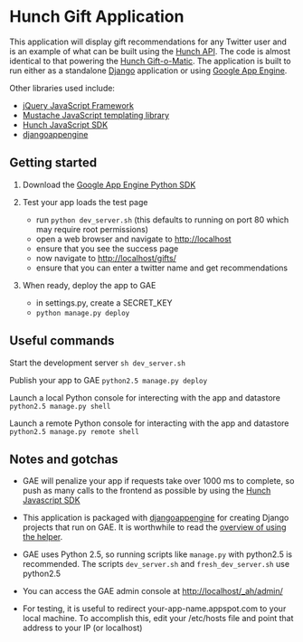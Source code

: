 Hunch Gift Application
================================

This application will display gift recommendations for any Twitter
user and is an example of what can be built using the [Hunch
API](http://hunch.com/developers/). The code is almost identical to
that powering the [Hunch Gift-o-Matic](http://hunch.com/apps/gifts). The
application is built to run either as a standalone
[Django](http://www.djangoproject.com/) application or using [Google
App Engine](http://code.google.com/appengine/).

Other libraries used include:

* [jQuery JavaScript Framework](http://jquery.com/)
* [Mustache JavaScript templating library](http://github.com/janl/mustache.js)
* [Hunch JavaScript SDK](http://hunch.com/developers/v1/resources/samples/)
* [djangoappengine](http://www.allbuttonspressed.com/projects/djangoappengine)


Getting started
---------------

1. Download the [Google App Engine Python SDK](http://code.google.com/appengine/downloads.html)

2. Test your app loads the test page
   * run `python dev_server.sh` (this defaults to running on port 80 which may require root permissions)
   * open a web browser and navigate to [http://localhost](http://localhost)
   * ensure that you see the success page
   * now navigate to [http://localhost/gifts/](http://localhost/gifts/)
   * ensure that you can enter a twitter name and get recommendations

3. When ready, deploy the app to GAE
   * in settings.py, create a SECRET_KEY
   * `python manage.py deploy`


Useful commands
---------------

Start the development server
`sh dev_server.sh`

Publish your app to GAE
`python2.5 manage.py deploy`

Launch a local Python console for interecting with the app and datastore
`python2.5 manage.py shell`

Launch a remote Python console for interacting with the app and datastore
`python2.5 manage.py remote shell`


Notes and gotchas
-----------------

* GAE will penalize your app if requests take over 1000 ms to complete, so
push as many calls to the frontend as possible by using the
[Hunch Javascript SDK](http://hunch.com/media/js/hunch-api.js)

* This application is packaged with [djangoappengine](http://www.allbuttonspressed.com/projects/djangoappengine)
for creating Django projects that run on GAE. It is worthwhile to read the [overview of using the helper](http://code.google.com/appengine/articles/django-nonrel.html).

* GAE uses Python 2.5, so running scripts like `manage.py` with python2.5 is
recommended. The scripts `dev_server.sh` and `fresh_dev_server.sh` use python2.5

* You can access the GAE admin console at [http://localhost/_ah/admin/](http://localhost/_ah/admin/)

* For testing, it is useful to redirect your-app-name.appspot.com to your local machine.
To accomplish this, edit your /etc/hosts file and point that address to your IP (or localhost)
